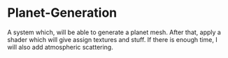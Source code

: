 # Planet-Generation
A system which, will be able to generate a planet mesh. After that, apply a shader which will give assign textures and stuff. If there is enough time, I will also add atmospheric scattering.
